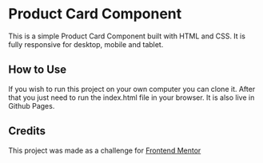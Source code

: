 # Product Card Component

This is a simple Product Card Component built with HTML and CSS. It is fully responsive for desktop, mobile and tablet.

## How to Use

If you wish to run this project on your own computer you can clone it. After that you just need to run the index.html file in your browser. It is also live in Github Pages.

## Credits

This project was made as a challenge for [Frontend Mentor](https://www.frontendmentor.io/)
